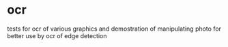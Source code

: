 # ocr
tests for ocr of various graphics and demostration of manipulating photo for better use by ocr of edge detection
